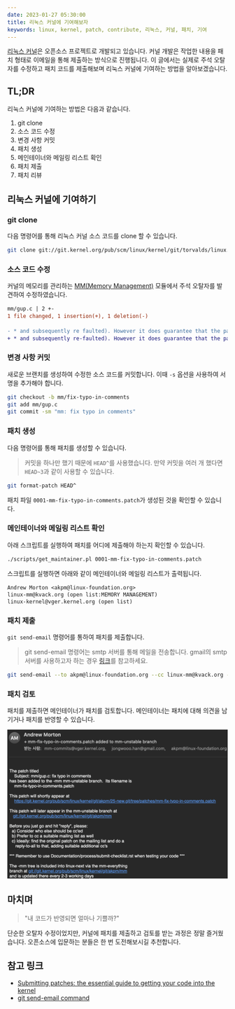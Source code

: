 ```yaml
---
date: 2023-01-27 05:30:00
title: 리눅스 커널에 기여해보자
keywords: linux, kernel, patch, contribute, 리눅스, 커널, 패치, 기여
---
```


[리눅스 커널](https://git.kernel.org/pub/scm/linux/kernel/git/torvalds/linux.git)은 오픈소스 프로젝트로 개발되고 있습니다.
커널 개발은 작업한 내용을 패치 형태로 이메일을 통해 제출하는 방식으로 진행됩니다.
이 글에서는 실제로 주석 오탈자를 수정하고 패치 코드를 제출해보며 리눅스 커널에 기여하는 방법을 알아보겠습니다.

<!-- end -->

## TL;DR

리눅스 커널에 기여하는 방법은 다음과 같습니다.

1. git clone
2. 소스 코드 수정
3. 변경 사항 커밋
4. 패치 생성
5. 메인테이너와 메일링 리스트 확인
6. 패치 제출
7. 패치 리뷰

## 리눅스 커널에 기여하기

### git clone

다음 명령어를 통해 리눅스 커널 소스 코드를 clone 할 수 있습니다.

```bash
git clone git://git.kernel.org/pub/scm/linux/kernel/git/torvalds/linux.git
```

### 소스 코드 수정

커널의 메모리를 관리하는 [MM(Memory Management)](https://linux-mm.org) 모듈에서 주석 오탈자를 발견하여 수정하였습니다.

```diff
mm/gup.c | 2 +-
1 file changed, 1 insertion(+), 1 deletion(-)

- * and subsequently re faulted). However it does guarantee that the page
+ * and subsequently re-faulted). However it does guarantee that the page
```

### 변경 사항 커밋

새로운 브랜치를 생성하여 수정한 소스 코드를 커밋합니다.
이때 `-s` 옵션을 사용하여 서명을 추가해야 합니다.

```bash
git checkout -b mm/fix-typo-in-comments
git add mm/gup.c
git commit -sm "mm: fix typo in comments"
```

### 패치 생성

다음 명령어를 통해 패치를 생성할 수 있습니다.

> 커밋을 하나만 했기 때문에 `HEAD^`를 사용했습니다.
> 만약 커밋을 여러 개 했다면 `HEAD~3`과 같이 사용할 수 있습니다.

```bash
git format-patch HEAD^
```

패치 파일 `0001-mm-fix-typo-in-comments.patch`가 생성된 것을 확인할 수 있습니다.

### 메인테이너와 메일링 리스트 확인

아래 스크립트를 실행하여 패치를 어디에 제출해야 하는지 확인할 수 있습니다.

```bash
./scripts/get_maintainer.pl 0001-mm-fix-typo-in-comments.patch
```

스크립트를 실행하면 아래와 같이 메인테이너와 메일링 리스트가 출력됩니다.

```text
Andrew Morton <akpm@linux-foundation.org>
linux-mm@kvack.org (open list:MEMORY MANAGEMENT)
linux-kernel@vger.kernel.org (open list)
```

### 패치 제출

`git send-email` 명령어를 통하여 패치를 제출합니다.

> git send-email 명령어는 smtp 서버를 통해 메일을 전송합니다.
> gmail의 smtp 서버를 사용하고자 하는 경우 [링크](https://git-scm.com/docs/git-send-email#_use_gmail_as_the_smtp_server)를 참고하세요.

```bash
git send-email --to akpm@linux-foundation.org --cc linux-mm@kvack.org --cc linux-kernel@vger.kernel.org 0001-mm-fix-typo-in-comments.patch
```

### 패치 검토

패치를 제출하면 메인테이너가 패치를 검토합니다.
메인테이너는 패치에 대해 의견을 남기거나 패치를 반영할 수 있습니다.

![patch-review](patch-review.png "메인테이너 **Andrew Morton**의 패치 검토")

## 마치며

> "내 코드가 반영되면 얼마나 기쁠까?"

단순한 오탈자 수정이었지만, 커널에 패치를 제출하고 검토를 받는 과정은 정말 즐거웠습니다.
오픈소스에 입문하는 분들은 한 번 도전해보시길 추천합니다.

## 참고 링크

- [Submitting patches: the essential guide to getting your code into the kernel](https://www.kernel.org/doc/html/latest/process/submitting-patches.html)
- [git send-email command](https://git-scm.com/docs/git-send-email)
